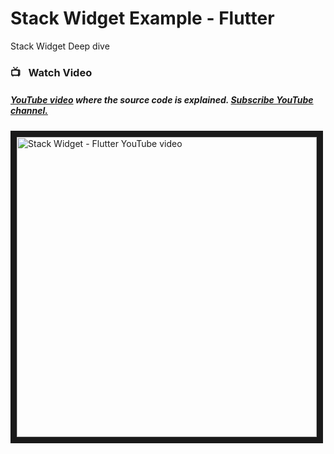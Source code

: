 # Stack Widget Example - Flutter
 Stack Widget Deep dive




### 📺&ensp; Watch Video

##### [YouTube video](https://www.youtube.com/watch?v=B738DDx4uUo&list=UU7fe0TkvATV5FrNiIN8rqdQ&index=1 "Technobd xyz") where the *source code* is explained. [Subscribe YouTube channel.](https://www.youtube.com/channel/UC7fe0TkvATV5FrNiIN8rqdQ "YouTube Subscribe Technobd xyz")  
<a href="https://youtu.be/AoQREOYy6dI&feature=player_embedded
" target="_blank"><img src="https://i9.ytimg.com/vi/AoQREOYy6dI/maxresdefault.jpg?time=1615693200000&sqp=CJCLtoIG&rs=AOn4CLDM3FklspeM7-motsyT4m6s_FbYxA" 
alt="Stack Widget - Flutter YouTube video" width="480" border="10" /></a>


